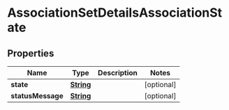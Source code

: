 

# AssociationSetDetailsAssociationState


## Properties

| Name | Type | Description | Notes |
|------------ | ------------- | ------------- | -------------|
|**state** | [**String**](String.md) |  |  [optional] |
|**statusMessage** | [**String**](String.md) |  |  [optional] |



